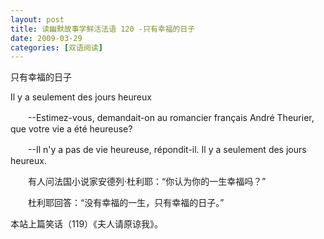 ```yaml
---
layout: post
title: 读幽默故事学鲜活法语 120 -只有幸福的日子
date: 2009-03-29
categories: [双语阅读]  
---
```


只有幸福的日子

Il y a seulement des jours heureux

　　--Estimez-vous, demandait-on au romancier français André Theurier, que votre vie a été heureuse?

　　--Il n'y a pas de vie heureuse, répondit-il. Il y a seulement des jours heureux.



　　有人问法国小说家安德列·杜利耶：“你认为你的一生幸福吗？”

　　杜利耶回答：“没有幸福的一生，只有幸福的日子。”



本站上篇笑话（119）《夫人请原谅我》。
